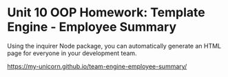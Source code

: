 # Unit 10 OOP Homework: Template Engine - Employee Summary

Using the inquirer Node package, you can automatically generate an HTML page for everyone in your development team.

https://my-unicorn.github.io/team-engine-employee-summary/

